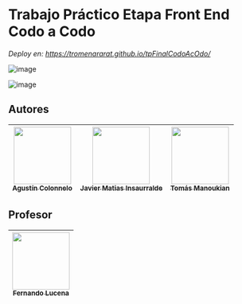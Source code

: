 # Trabajo Práctico Etapa Front End Codo a Codo

<em> Deploy en: https://tromenararat.github.io/tpFinalCodoAcOdo/ </em>

![image](https://github.com/tromenArarat/tpFinalCodoAcOdo/assets/3432106/5ce4c627-4d4d-42e4-bf93-c3ec4587c55f)


![image](https://github.com/tromenArarat/tpFinalCodoAcOdo/assets/3432106/9e6bf9c2-0f02-4bb9-87a1-fa5f1eb4d831)

## Autores

| [<img src="https://avatars.githubusercontent.com/u/162326149?v=4" width=115><br><sub>Agustín Colonnelo</sub>](https://github.com/CoAgustin) |  [<img src="https://avatars.githubusercontent.com/u/127250022?v=4" width=115><br><sub>Javier Matias Insaurralde</sub>](https://github.com/Mat-Insaurralde) |  [<img src="https://media.licdn.com/dms/image/C4E03AQHHlPus16hNvQ/profile-displayphoto-shrink_800_800/0/1650217098373?e=1721260800&v=beta&t=dkbfGKDDK3kdo3J0pJrLQHTSyUkwe_iaoG1XYNl2bME" width=115><br><sub>Tomás Manoukian</sub>](https://github.com/tromenArarat) |
| :---: | :---: | :---: |

 ## Profesor

| [<img src="https://avatars.githubusercontent.com/u/73364561?v=4" width=115><br><sub>Fernando Lucena</sub>](https://github.com/Ferlucena) |
| :---: |
